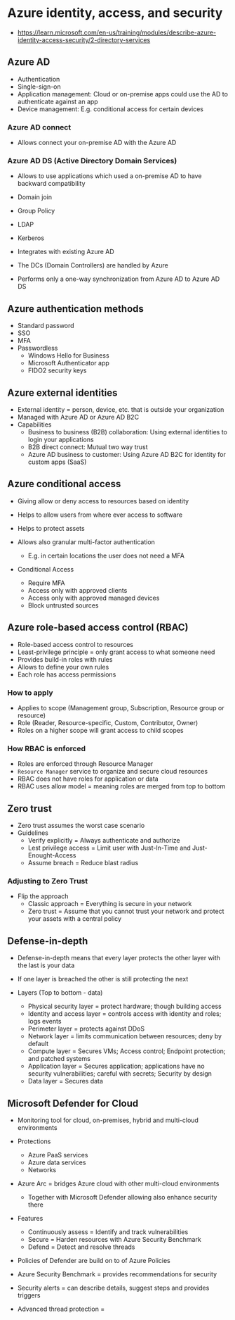 # Azure identity, access, and security

* <https://learn.microsoft.com/en-us/training/modules/describe-azure-identity-access-security/2-directory-services>


## Azure AD

* Authentication
* Single-sign-on
* Application management: Cloud or on-premise apps could use the AD to authenticate against an app
* Device management: E.g. conditional access for certain devices


### Azure AD connect

* Allows connect your on-premise AD with the Azure AD


### Azure AD DS (Active Directory Domain Services)

* Allows to use applications which used a on-premise AD to have backward compatibility 

* Domain join
* Group Policy
* LDAP
* Kerberos

* Integrates with existing Azure AD
* The DCs (Domain Controllers) are handled by Azure

* Performs only a one-way synchronization from Azure AD to Azure AD DS



## Azure authentication methods

* Standard password
* SSO 
* MFA
* Passwordless 
  * Windows Hello for Business
  * Microsoft Authenticator app
  * FIDO2 security keys


## Azure external identities

* External identity = person, device, etc. that is outside your organization
* Managed with Azure AD or Azure AD B2C
* Capabilities 
  * Business to business (B2B) collaboration: Using external identities to login your applications
  * B2B direct connect: Mutual two way trust
  * Azure AD business to customer: Using Azure AD B2C for identity for custom apps (SaaS)


## Azure conditional access

* Giving allow or deny access to resources based on identity

* Helps to allow users from where ever access to software 
* Helps to protect assets

* Allows also granular multi-factor authentication
  * E.g. in certain locations the user does not need a MFA

* Conditional Access
  * Require MFA
  * Access only with approved clients
  * Access only with approved managed devices
  * Block untrusted sources


## Azure role-based access control (RBAC)

* Role-based access control to resources
* Least-privilege principle = only grant access to what someone need
* Provides build-in roles with rules
* Allows to define your own rules
* Each role has access permissions

### How to apply

* Applies to scope (Management group, Subscription, Resource group or resource)
* Role (Reader, Resource-specific, Custom, Contributor, Owner)
* Roles on a higher scope will grant access to child scopes

### How RBAC is enforced

* Roles are enforced through Resource Manager
* `Resource Manager` service to organize and secure cloud resources
* RBAC does not have roles for application or data
* RBAC uses allow model = meaning roles are merged from top to bottom

## Zero trust

* Zero trust assumes the worst case scenario
* Guidelines 
  * Verify explicitly = Always authenticate and authorize
  * Lest privilege access = Limit user with Just-In-Time and Just-Enought-Access
  * Assume breach = Reduce blast radius


### Adjusting to Zero Trust

* Flip the approach
  * Classic approach = Everything is secure in your network
  * Zero trust = Assume that you cannot trust your network and protect your assets with a central policy

## Defense-in-depth

* Defense-in-depth means that every layer protects the other layer with the last is your data
* If one layer is breached the other is still protecting the next

* Layers (Top to bottom - data)
  * Physical security layer = protect hardware; though  building access
  * Identity and access layer = controls access with identity and roles; logs events
  * Perimeter layer = protects against DDoS
  * Network layer = limits communication between resources; deny by default
  * Compute layer = Secures VMs; Access control; Endpoint protection; and patched systems
  * Application layer = Secures application; applications have no security vulnerabilities; careful with secrets; Security by design
  * Data layer = Secures data


## Microsoft Defender for Cloud

* Monitoring tool for cloud, on-premises, hybrid and multi-cloud environments
* Protections
  * Azure PaaS services
  * Azure data services
  * Networks 

* Azure Arc = bridges Azure cloud with other multi-cloud environments
  * Together with Microsoft Defender allowing also enhance security there

* Features
  * Continuously assess = Identify and track vulnerabilities
  * Secure = Harden resources with Azure Security Benchmark
  * Defend = Detect and resolve threads

* Policies of Defender are build on to of Azure Policies

* Azure Security Benchmark = provides recommendations for security

* Security alerts = can describe details, suggest steps and provides triggers

* Advanced thread protection = 






